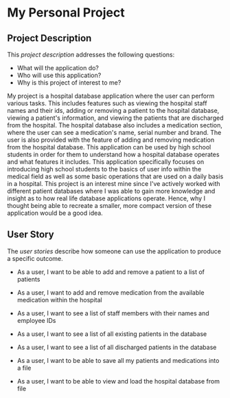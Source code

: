 # My Personal Project
## Project Description

This *project description* addresses the following questions:
- What will the application do?
- Who will use this application?
- Why is this project of interest to me?

My project is a hospital database application where the user can perform various tasks.
This includes features such as viewing the hospital staff names and their ids, adding or removing
a patient to the hospital database, viewing a patient's information, and viewing the patients
that are discharged from the hospital. The hospital database also includes a medication 
section, where the user can see a medication's name, serial number and brand. The user 
is also provided with the feature of adding and removing medication from the hospital
database. This application can be used by high school students in order for them to understand 
how a hospital database operates and what features it includes. This application specifically
focuses on introducing high school students to the basics of user info within the medical
field as well as some basic operations that are used on a daily basis in a hospital. This project 
is an interest mine since I've actively worked with different patient databases where I was able 
to gain more knowledge and insight as to how real life database applications operate. Hence, why I 
thought being able to recreate a smaller, more compact version of these application would
be a good idea.

## User Story

The *user stories* describe how someone can use the application to produce a 
specific outcome.
- As a user, I want to be able to add and remove a patient to a list of patients
- As a user, I want to add and remove medication from the available medication within the hospital
- As a user, I want to see a list of staff members with their names and employee IDs
- As a user, I want to see a list of all existing patients in the database
- As a user, I want to see a list of all discharged patients in the database

- As a user, I want to be able to save all my patients and medications into a file
- As a user, I want to be able to view and load the hospital database from file
 